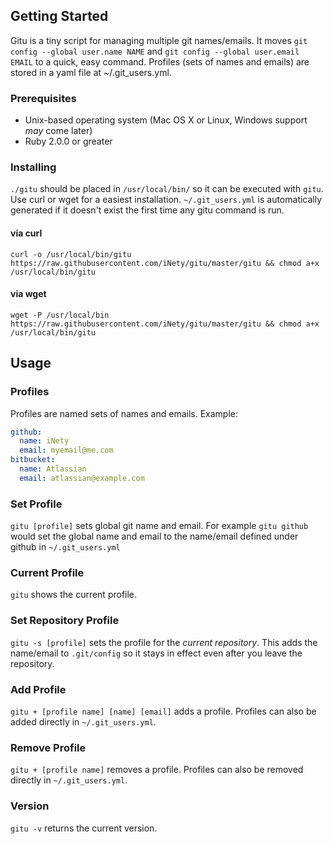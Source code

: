 ## Getting Started

Gitu is a tiny script for managing multiple git names/emails. It moves `git config --global user.name NAME` and `git config --global user.email EMAIL` to a quick, easy command. Profiles (sets of names and emails) are stored in a yaml file at ~/.git_users.yml.

### Prerequisites
- Unix-based operating system (Mac OS X or Linux, Windows support *may* come later)
- Ruby 2.0.0 or greater

### Installing
`./gitu` should be placed in `/usr/local/bin/` so it can be executed with `gitu`. Use curl or wget for a easiest installation. `~/.git_users.yml` is automatically generated if it doesn't exist the first time any gitu command is run.

#### via curl

`curl -o /usr/local/bin/gitu https://raw.githubusercontent.com/iNety/gitu/master/gitu && chmod a+x /usr/local/bin/gitu`

#### via wget

`wget -P /usr/local/bin https://raw.githubusercontent.com/iNety/gitu/master/gitu && chmod a+x /usr/local/bin/gitu`

## Usage

### Profiles

Profiles are named sets of names and emails. Example:

```yaml
github:
  name: iNety
  email: myemail@me.com
bitbucket:
  name: Atlassian
  email: atlassian@example.com
```

### Set Profile

`gitu [profile]` sets global git name and email. For example `gitu github` would set the global name and email to the name/email defined under github in `~/.git_users.yml`

### Current Profile

`gitu` shows the current profile.

### Set Repository Profile

`gitu -s [profile]` sets the profile for the *current repository*. This adds the name/email to `.git/config` so it stays in effect even after you leave the repository.

### Add Profile

`gitu + [profile name] [name] [email]` adds a profile. Profiles can also be added directly in `~/.git_users.yml`.

### Remove Profile

`gitu + [profile name]` removes a profile. Profiles can also be removed directly in `~/.git_users.yml`.

### Version

`gitu -v` returns the current version.
